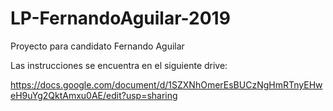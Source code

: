 # LP-FernandoAguilar-2019
Proyecto para candidato Fernando Aguilar

Las instrucciones se encuentra en el siguiente drive:

https://docs.google.com/document/d/1SZXNhOmerEsBUCzNgHmRTnyEHweH9uYg2QktAmxu0AE/edit?usp=sharing
